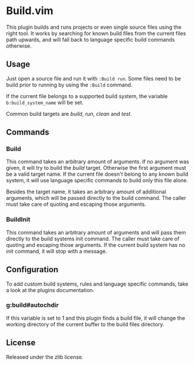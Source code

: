 # Build.vim

This plugin builds and runs projects or even single source files using the
right tool. It works by searching for known build files from the current
files path upwards, and will fall back to language specific build commands
otherwise.

## Usage

Just open a source file and run it with `:Build run`. Some files need to be
build prior to running by using the `:Build` command.

If the current file belongs to a supported build system, the variable
`b:build_system_name` will be set.

Common build targets are _build_, _run_, _clean_ and _test_.

## Commands
### Build

This command takes an arbitrary amount of arguments. If no argument was
given, it will try to build the _build_ target. Otherwise the first
argument must be a valid target name. If the current file doesn't belong to
any known build system, it will use language specific commands to build
only this file alone.

Besides the target name, it takes an arbitrary amount of additional
arguments, which will be passed directly to the build command. The caller
must take care of quoting and escaping those arguments.

### BuildInit

This command takes an arbitrary amount of arguments and will pass them
directly to the build systems init command. The caller must take care of
quoting and escaping those arguments. If the current build system has no
init command, it will stop with a message.

## Configuration

To add custom build systems, rules and language specific commands, take a
look at the plugins documentation.

### g:build#autochdir

If this variable is set to 1 and this plugin finds a build file, it will
change the working directory of the current buffer to the build files
directory.

## License

Released under the zlib license.
